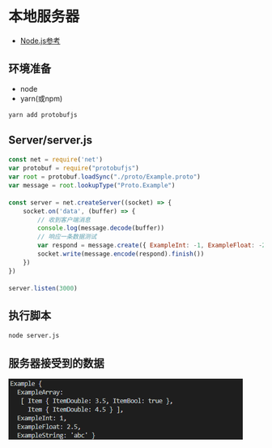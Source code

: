 # 本地服务器
* [Node.js参考](https://github.com/wugui0220/BLOG)

## 环境准备
- node
- yarn(或npm)
```sh
yarn add protobufjs
```
## Server/server.js
``` js
const net = require('net')
var protobuf = require("protobufjs")
var root = protobuf.loadSync("./proto/Example.proto")
var message = root.lookupType("Proto.Example")

const server = net.createServer((socket) => {
    socket.on('data', (buffer) => {
        // 收到客户端消息
        console.log(message.decode(buffer))
        // 响应一条数据测试
        var respond = message.create({ ExampleInt: -1, ExampleFloat: -2.5, ExampleString: 'cba', ExampleArray: [ { ItemDouble: 1.2, ItemBool: true } ] })
        socket.write(message.encode(respond).finish())
    })
})

server.listen(3000)
```

## 执行脚本
```sh
node server.js
```
## 服务器接受到的数据
![result](./images/002.png)